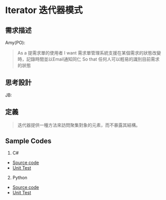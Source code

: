 # Iterator 迭代器模式

## 需求描述

Amy(PO):
> As a 提需求單的使用者
> I want 需求單管理系統支援在某個需求的狀態改變時，記錄時間並以Email通知同仁
> So that 任何人可以輕易的識別目前需求的狀態


## 思考設計

JB:<br>


## 定義

> 迭代器提供一種方法來訪問聚集對象的元素，而不暴露其結構。




## Sample Codes

1. C#
- [Source code](https://github.com/KarateJB/DesignPattern.Sample/tree/master/CSharp/DP.Domain/Samples/Iterator)
- [Unit Test](https://github.com/KarateJB/DesignPattern.Sample/blob/master/CSharp/DP.UnitTest/UtIterator.cs)

2. Python
- [Source code](https://github.com/KarateJB/DesignPattern.Sample/tree/master/Python/Samples/Iterator)
- [Unit Test](https://github.com/KarateJB/DesignPattern.Sample/blob/master/Python/Samples/Iterator/UtIterator.py)

